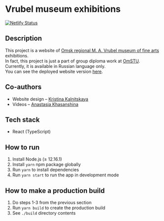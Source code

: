 # Vrubel museum exhibitions

[![Netlify Status](https://api.netlify.com/api/v1/badges/9edad654-0f84-4273-949c-820db7393a73/deploy-status)](https://app.netlify.com/sites/vrubel-museum-exhibitions/deploys)

## Description

This project is a website of [Omsk regional M. A. Vrubel museum of fine arts](https://vrubel.ru/) exhibitions.\
In fact, this project is just a part of group diploma work at [OmSTU](https://omgtu.ru/english/).\
Currently, it is available in Russian language only.\
You can see the deployed website version [here](https://vrubel-museum-exhibitions.netlify.app/).

## Co-authors

* Website design – [Kristina Kalnitskaya](mailto:Kristormy@gmail.com)
* Videos – [Anastasia Khasanshina](mailto:sergienkoanastasiia@gmail.com)

## Tech stack

* React (TypeScript)

## How to run

1. Install Node.js (≥ 12.16.1)
2. Install `yarn` npm package globally
3. Run `yarn` to install dependencies
4. Run `yarn start` to run the app in development mode

## How to make a production build

1. Do steps 1-3 from the previous section
2. Run `yarn build` to create the production build
3. See `./build` directory contents
